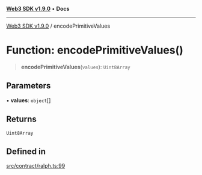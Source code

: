 [**Web3 SDK v1.9.0**](../README.md) • **Docs**

***

[Web3 SDK v1.9.0](../globals.md) / encodePrimitiveValues

# Function: encodePrimitiveValues()

> **encodePrimitiveValues**(`values`): `Uint8Array`

## Parameters

• **values**: `object`[]

## Returns

`Uint8Array`

## Defined in

[src/contract/ralph.ts:99](https://github.com/Mystic-Nayy/alephium-web3/blob/c1afd789a197ce5fe21f08c2965942090157c33d/packages/web3/src/contract/ralph.ts#L99)

